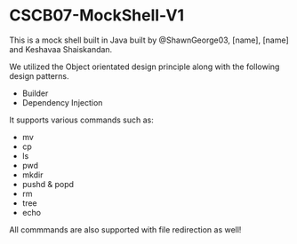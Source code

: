 # CSCB07-MockShell-V1

This is a mock shell built in Java built by @ShawnGeorge03, [name], [name] and Keshavaa Shaiskandan. 

We utilized the Object orientated design principle along with the following design patterns.

* Builder
* Dependency Injection

It supports various commands such as:

* mv
* cp
* ls
* pwd
* mkdir
* pushd & popd
* rm 
* tree
* echo

All commmands are also supported with file redirection as well!
